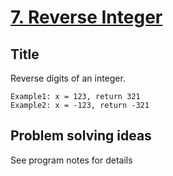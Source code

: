 # [7. Reverse Integer](https://leetcode.com/problems/reverse-integer/)

## Title
Reverse digits of an integer.
```
Example1: x = 123, return 321
Example2: x = -123, return -321
```
## Problem solving ideas
See program notes for details